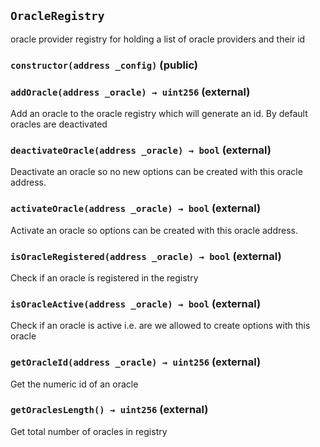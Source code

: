 ## `OracleRegistry`

oracle provider registry for holding a list of oracle providers and their id

### `constructor(address _config)` (public)

### `addOracle(address _oracle) → uint256` (external)

Add an oracle to the oracle registry which will generate an id. By default oracles are deactivated

### `deactivateOracle(address _oracle) → bool` (external)

Deactivate an oracle so no new options can be created with this oracle address.

### `activateOracle(address _oracle) → bool` (external)

Activate an oracle so options can be created with this oracle address.

### `isOracleRegistered(address _oracle) → bool` (external)

Check if an oracle is registered in the registry

### `isOracleActive(address _oracle) → bool` (external)

Check if an oracle is active i.e. are we allowed to create options with this oracle

### `getOracleId(address _oracle) → uint256` (external)

Get the numeric id of an oracle

### `getOraclesLength() → uint256` (external)

Get total number of oracles in registry
